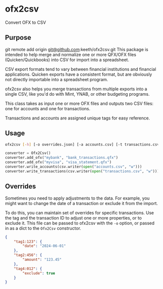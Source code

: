 # ofx2csv

Convert OFX to CSV

## Purpose
git remote add origin git@github.com:keeth/ofx2csv.git
This package is intended to help merge and normalize one or more QFX/OFX files (Quicken/Quickbooks) into CSV for import into a spreadsheet.

CSV export formats tend to vary between financial institutions and financial applications. Quicken exports have a consistent format, but are obviously not directly importable into a spreadsheet program.

ofx2csv also helps you merge transactions from multiple exports into a single CSV, like you'd do with Mint, YNAB, or other budgeting programs.

This class takes as input one or more OFX files and outputs two CSV files: one for accounts and one for transactions.

Transactions and accounts are assigned unique tags for easy reference.

## Usage

```bash
ofx2csv [-h] [-o overrides.json] [-a accounts.csv] [-t transactions.csv] tag1:file1.ofx [tag2:file2.ofx ...]
```

```python
converter = Ofx2Csv()
converter.add_ofx("mybank", "bank_transactions.qfx")
converter.add_ofx("myvisa", "visa_statement.qfx")
converter.write_accounts(csv.writer(open("accounts.csv", "w")))
converter.write_transactions(csv.writer(open("transactions.csv", "w")))
```

## Overrides

Sometimes you need to apply adjustments to the data. For example, you might want to change the date of a transaction or exclude it from the import.

To do this, you can maintain set of overrides for specific transactions. Use the tag and the transaction ID to adjust one or more properties, or to exclude it. This file can be passed to ofx2csv with the `-o` option, or passed in as a dict to the `Ofx2Csv` constructor.

```json
{
    "tag1:123": {
        "date": "2024-06-01"
    },
    "tag2:456": {
        "amount": "123.45"
    },
    "tag4:012": {
        "exclude": true
    }
}
```